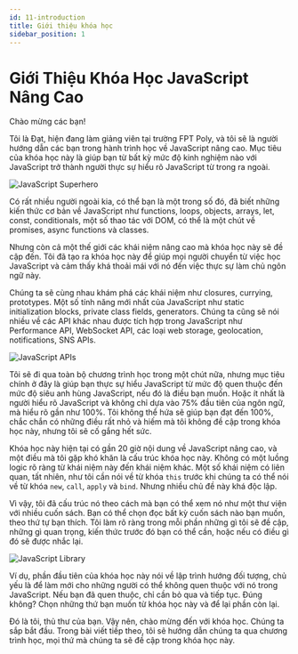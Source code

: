 ```yaml
---
id: 11-introduction
title: Giới thiệu khóa học
sidebar_position: 1
---
```


# Giới Thiệu Khóa Học JavaScript Nâng Cao

Chào mừng các bạn!

Tôi là Đạt, hiện đang làm giảng viên tại trường FPT Poly, và tôi sẽ là người hướng dẫn các bạn trong hành trình học về JavaScript nâng cao. Mục tiêu của khóa học này là giúp bạn từ bất kỳ mức độ kinh nghiệm nào với JavaScript trở thành người thực sự hiểu rõ JavaScript từ trong ra ngoài.

![JavaScript Superhero](https://via.placeholder.com/800x400?text=JavaScript+Superhero)

Có rất nhiều người ngoài kia, có thể bạn là một trong số đó, đã biết những kiến thức cơ bản về JavaScript như functions, loops, objects, arrays, let, const, conditionals, một số thao tác với DOM, có thể là một chút về promises, async functions và classes.

Nhưng còn cả một thế giới các khái niệm nâng cao mà khóa học này sẽ đề cập đến. Tôi đã tạo ra khóa học này để giúp mọi người chuyển từ việc học JavaScript và cảm thấy khá thoải mái với nó đến việc thực sự làm chủ ngôn ngữ này.

Chúng ta sẽ cùng nhau khám phá các khái niệm như closures, currying, prototypes. Một số tính năng mới nhất của JavaScript như static initialization blocks, private class fields, generators. Chúng ta cũng sẽ nói nhiều về các API khác nhau được tích hợp trong JavaScript như Performance API, WebSocket API, các loại web storage, geolocation, notifications, SNS APIs.

![JavaScript APIs](https://via.placeholder.com/800x400?text=JavaScript+APIs)

Tôi sẽ đi qua toàn bộ chương trình học trong một chút nữa, nhưng mục tiêu chính ở đây là giúp bạn thực sự hiểu JavaScript từ mức độ quen thuộc đến mức độ siêu anh hùng JavaScript, nếu đó là điều bạn muốn. Hoặc ít nhất là người hiểu rõ JavaScript và không chỉ dựa vào 75% đầu tiên của ngôn ngữ, mà hiểu rõ gần như 100%. Tôi không thể hứa sẽ giúp bạn đạt đến 100%, chắc chắn có những điều rất nhỏ và hiếm mà tôi không đề cập trong khóa học này, nhưng tôi sẽ cố gắng hết sức.

Khóa học này hiện tại có gần 20 giờ nội dung về JavaScript nâng cao, và một điều mà tôi gặp khó khăn là cấu trúc khóa học này. Không có một luồng logic rõ ràng từ khái niệm này đến khái niệm khác. Một số khái niệm có liên quan, tất nhiên, như tôi cần nói về từ khóa `this` trước khi chúng ta có thể nói về từ khóa `new`, `call`, `apply` và `bind`. Nhưng nhiều chủ đề này khá độc lập.

Vì vậy, tôi đã cấu trúc nó theo cách mà bạn có thể xem nó như một thư viện với nhiều cuốn sách. Bạn có thể chọn đọc bất kỳ cuốn sách nào bạn muốn, theo thứ tự bạn thích. Tôi làm rõ ràng trong mỗi phần những gì tôi sẽ đề cập, những gì quan trọng, kiến thức trước đó bạn có thể cần, hoặc nếu có điều gì đó sẽ được nhắc lại.

![JavaScript Library](https://via.placeholder.com/800x400?text=JavaScript+Library)

Ví dụ, phần đầu tiên của khóa học này nói về lập trình hướng đối tượng, chủ yếu là để làm mới cho những người có thể không quen thuộc với nó trong JavaScript. Nếu bạn đã quen thuộc, chỉ cần bỏ qua và tiếp tục. Đúng không? Chọn những thứ bạn muốn từ khóa học này và để lại phần còn lại.

Đó là tôi, thủ thư của bạn. Vậy nên, chào mừng đến với khóa học. Chúng ta sắp bắt đầu. Trong bài viết tiếp theo, tôi sẽ hướng dẫn chúng ta qua chương trình học, mọi thứ mà chúng ta sẽ đề cập trong khóa học này.
